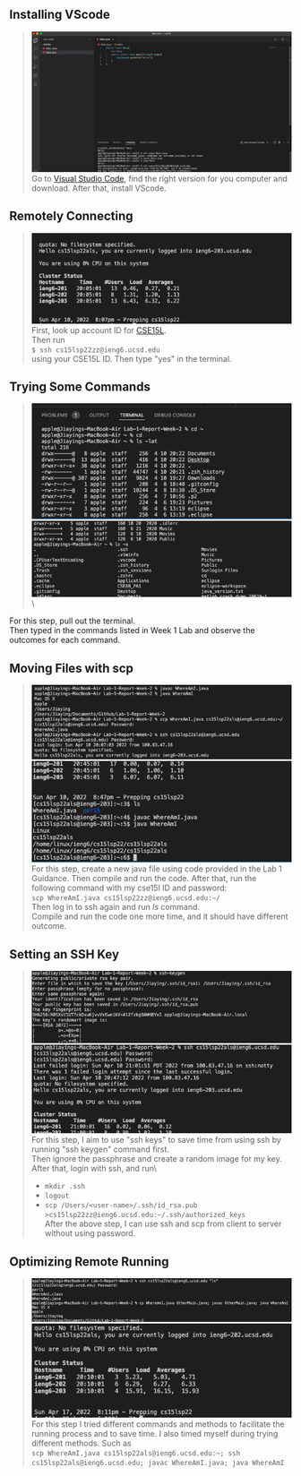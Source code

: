 ## Installing VScode
>![Image](Install_VScode.png)\
Go to [Visual Studio Code](https://code.visualstudio.com/), find the right version for you computer and download. After that, install VScode. 

## Remotely Connecting
> ![Image](Remote.png)\
First, look up account ID for [CSE15L](https://sdacs.ucsd.edu/~icc/index.php).\
Then run\
`$ ssh cs15lsp22zz@ieng6.ucsd.edu`\
using your CSE15L ID. Then type "yes" in the terminal. 

## Trying Some Commands
>![Image](trying_1.png)\
![Image](trying_2.png)\

For this step, pull out the terminal.\
Then typed in the commands listed in Week 1 Lab and observe the outcomes for each command. 

## Moving Files with scp
> ![Image](moving_1.png)\
![Image](moving_2.png)\
For this step, create a new java file using code provided in the Lab 1 Guidance. Then compile and run the code. After that, run the following command with my cse15l ID and password:\
`scp WhereAmI.java cs15lsp22zz@ieng6.ucsd.edu:~/`\
Then log in to ssh again and run _ls_ command.\
Compile and run the code one more time, and it should have different outcome.
## Setting an SSH Key
> ![Image](setting_1.png)\
> ![Image](setting_2.png)\
>For this step, I aim to use "ssh keys" to save time from using ssh by running "ssh keygen" command first.\
Then ignore the passphrase and create a random image for my key.\
After that, login with ssh, and run\
> * `mkdir .ssh`
> * `logout`
> * `scp /Users/<user-name>/.ssh/id_rsa.pub >cs15lsp22zz@ieng6.ucsd.edu:~/.ssh/authorized_keys`\
After the above step, I can use ssh and scp from client to server without using password.

## Optimizing Remote Running
> ![Image](optimizing.png)\
>![Image](opt_1.png)\
For this step I tried different commands and methods to facilitate the running process and to save time. I also timed myself during trying different methods. Such as\
`scp WhereAmI.java cs15lsp22als@ieng6.ucsd.edu:~; ssh cs15lsp22als@ieng6.ucsd.edu; javac WhereAmI.java; java WhereAmI`